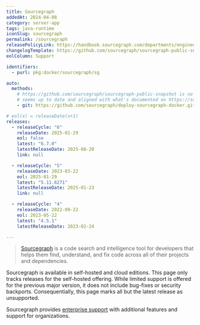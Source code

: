 ```yaml
---
title: Sourcegraph
addedAt: 2024-04-08
category: server-app
tags: java-runtime
iconSlug: sourcegraph
permalink: /sourcegraph
releasePolicyLink: https://handbook.sourcegraph.com/departments/engineering/dev/process/releases/
changelogTemplate: https://github.com/sourcegraph/sourcegraph-public-snapshot/releases/tag/v__LATEST__
eolColumn: Support

identifiers:
  - purl: pkg:docker/sourcegraph/sg

auto:
  methods:
    # https://github.com/sourcegraph/sourcegraph-public-snapshot is no more updated, this repository
    # seems up to date and aligned with what's documented on https://sourcegraph.com/docs/releases.
    - git: https://github.com/sourcegraph/deploy-sourcegraph-docker.git

# eol(x) = releaseDate(x+1)
releases:
  - releaseCycle: "6"
    releaseDate: 2025-01-29
    eol: false
    latest: "6.7.0"
    latestReleaseDate: 2025-08-20
    link: null

  - releaseCycle: "5"
    releaseDate: 2023-03-22
    eol: 2025-01-29
    latest: "5.11.6271"
    latestReleaseDate: 2025-01-23
    link: null

  - releaseCycle: "4"
    releaseDate: 2022-09-22
    eol: 2023-05-22
    latest: "4.5.1"
    latestReleaseDate: 2023-02-24

---
```


> [Sourcegraph](https://sourcegraph.com/) is a code search and intelligence tool for developers that helps
> them find, understand, and fix code across all of their projects and dependencies.

Sourcegraph is available in self-hosted and cloud editions. This page only tracks releases for
the self-hosted offering. While limited support is offered for the previous major version, it does
not include bug-fixes or security backports. Consequentially, this page marks all but the latest
release as unsupported.

Sourcegraph provides [enterprise support](https://sourcegraph.com/pricing) with additional features
and support for organizations.
